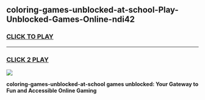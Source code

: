 
## coloring-games-unblocked-at-school-Play-Unblocked-Games-Online-ndi42
<h3>
<a href="https://premium76.site?title=coloring-games-unblocked-at-school&ref=25A">CLICK TO PLAY</a></h3>
<hr>

<h3>
<a href="https://premium76.site?title=coloring-games-unblocked-at-school&ref=25A">CLICK 2 PLAY</a>
  
</h3>

<a href="https://premium76.site?title=coloring-games-unblocked-at-school&ref=25A"><img src="https://clearcache.store/games.png"></a>


**coloring-games-unblocked-at-school games unblocked: Your Gateway to Fun and Accessible Online Gaming**

